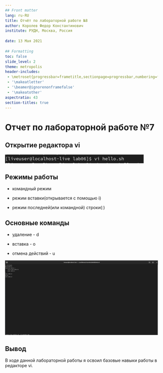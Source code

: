 ```yaml
---
## Front matter
lang: ru-RU
title: Отчёт по лабораторной работе №8
author: Королев Федор Константинович
institute: РУДН, Москва, Россия

date: 13 Мая 2021

## Formatting
toc: false
slide_level: 2
theme: metropolis
header-includes: 
 - \metroset{progressbar=frametitle,sectionpage=progressbar,numbering=fraction}
 - '\makeatletter'
 - '\beamer@ignorenonframefalse'
 - '\makeatother'
aspectratio: 43
section-titles: true
---
```


# Отчет по лабораторной работе №7

## Открытие редактора vi

![Рис. 1 открытие vi](screenshots/1.png)

## Режимы работы

- командный режим 

- режим вставки(открывается с помощью i)

- режим последней(или командной) строки(:)

## Основные команды

- удаление - d

- вставка - o

- отмена действий - u

![Рис. 2 основные команды](screenshots/2.png)

## Вывод

В ходе данной лабораторной работы я освоил базовые навыки работы в редакторе vi.


